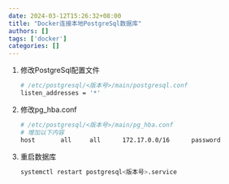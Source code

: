 ```yaml
--- 
date: 2024-03-12T15:26:32+08:00
title: "Docker连接本地PostgreSql数据库"
authors: []
tags: ['docker']
categories: []
---
```

1. 修改PostgreSql配置文件
	```bash
	# /etc/postgresql/<版本号>/main/postgresql.conf
	listen_addresses = '*'
	```
	
2. 修改pg_hba.conf
	```bash
	# /etc/postgresql/<版本号>/main/pg_hba.conf
	# 增加以下内容
	host       all     all      172.17.0.0/16      password
	```
3. 重启数据库
	```bash
	systemctl restart postgresql<版本号>.service
	```
